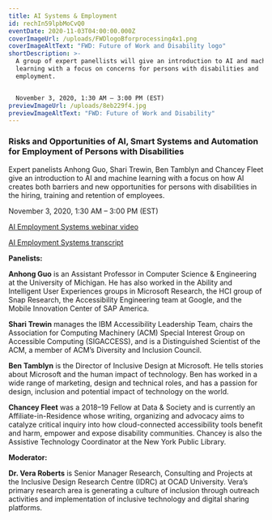 ```yaml
---
title: AI Systems & Employment
id: rechIn59lpbMoCvQ0
eventDate: 2020-11-03T04:00:00.000Z
coverImageUrl: /uploads/FWDlogoBforprocessing4x1.png
coverImageAltText: "FWD: Future of Work and Disability logo"
shortDescription: >-
  A group of expert panellists will give an introduction to AI and machine
  learning with a focus on concerns for persons with disabilities and
  employment.


  November 3, 2020, 1:30 AM – 3:00 PM (EST)
previewImageUrl: /uploads/8eb229f4.jpg
previewImageAltText: "FWD: Future of Work and Disability"
---
```

### **Risks and Opportunities of AI, Smart Systems and Automation for Employment of Persons with Disabilities**

Expert panelists Anhong Guo, Shari Trewin, Ben Tamblyn and Chancey Fleet give an introduction to AI and machine learning with a focus on how AI creates both barriers and new opportunities for persons with disabilities in the hiring, training and retention of employees.

November 3, 2020, 1:30 AM – 3:00 PM (EST)

[AI Employment Systems webinar video](https://youtu.be/C_2lFeH9y2I)

[AI Employment Systems transcript](/uploads/Future-of-Work_AI-Employment-Systems_Nov-3_Transcript.docx)

**Panelists:**

**Anhong Guo** is an Assistant Professor in Computer Science & Engineering at the University of Michigan. He has also worked in the Ability and Intelligent User Experiences groups in Microsoft Research, the HCI group of Snap Research, the Accessibility Engineering team at Google, and the Mobile Innovation Center of SAP America.

**Shari Trewin** manages the IBM Accessibility Leadership Team, chairs the Association for Computing Machinery (ACM) Special Interest Group on Accessible Computing (SIGACCESS), and is a Distinguished Scientist of the ACM, a member of ACM’s Diversity and Inclusion Council.

**Ben Tamblyn** is the Director of Inclusive Design at Microsoft. He tells stories about Microsoft and the human impact of technology. Ben has worked in a wide range of marketing, design and technical roles, and has a passion for design, inclusion and potential impact of technology on the world.

**Chancey Fleet** was a 2018–19 Fellow at Data & Society and is currently an Affiliate-in-Residence whose writing, organizing and advocacy aims to catalyze critical inquiry into how cloud-connected accessibility tools benefit and harm, empower and expose disability communities. Chancey is also the Assistive Technology Coordinator at the New York Public Library.

**Moderator:**

**Dr. Vera Roberts** is Senior Manager Research, Consulting and Projects at the Inclusive Design Research Centre (IDRC) at OCAD University. Vera’s primary research area is generating a culture of inclusion through outreach activities and implementation of inclusive technology and digital sharing platforms.